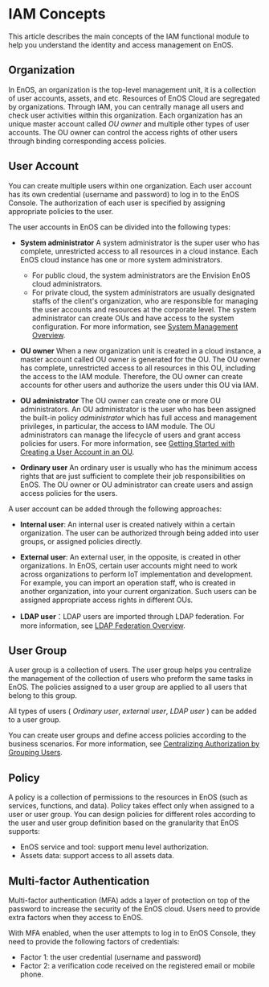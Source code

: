 # IAM Concepts

This article describes the main concepts of the IAM functional module to help you understand the identity and access management on EnOS.

## Organization

In EnOS, an organization is the top-level management unit, it is a collection of user accounts, assets, and etc. Resources of EnOS Cloud are segregated by organizations. Through IAM, you can centrally manage all users and check user activities within this organization. Each organization has an unique master account called _OU owner_ and multiple other types of user accounts. The OU owner can control the access rights of other users through binding corresponding access policies.

## User Account

 You can create multiple users within one organization. Each user account has its own credential (username and password) to log in to the   EnOS Console. The authorization of each user is specified by assigning appropriate policies to the user.

The user accounts in EnOS can be divided into the following types:

- **System administrator**
A system administrator is the super user who has complete, unrestricted access to all resources in a cloud instance. Each EnOS cloud instance has one or more system administrators.
  - For public cloud, the system administrators are the Envision EnOS cloud administrators.
  - For private cloud, the system administrators are usually designated staffs of the client's organization, who are responsible for managing the user accounts and resources at the corporate level.
The system administrator can create OUs and have access to the system configuration. For more information, see [System Management Overview](system/system_overview).

- **OU owner**
When a new organization unit is created in a cloud instance, a master account called OU owner is generated for the OU. The OU owner has complete, unrestricted access to all resources in this OU, including the access to the IAM module. Therefore, the OU owner can create accounts for other users and authorize the users under this OU via IAM.


- **OU administrator**
The OU owner can create one or more OU administrators. An OU administrator is the user who has been assigned the built-in policy _administrator_ which has full access and management privileges, in particular, the access to IAM module. The OU administrators can manage the lifecycle of users and grant access policies for users. For more information, see [Getting Started with Creating a User Account in an OU](iam_gettingstarted_adduser).


- **Ordinary user**
An ordinary user is usually who has the minimum access rights that are just sufficient to complete their job responsibilities on EnOS. The OU owner or OU administrator can create users and assign access policies for the users.

A user account can be added through the following approaches:

  + **Internal user**: An internal user is created natively within a certain organization. The user can be authorized through being added into user groups, or assigned policies directly.

  + **External user**: An external user, in the opposite, is created in other organizations. In EnOS, certain user accounts might need to work across organizations to perform IoT implementation and development. For example, you can import an operation staff, who is created in another organization, into your current organization. Such users can be assigned appropriate access rights in different OUs.

  + **LDAP user**：LDAP users are imported through LDAP federation. For more information, see [LDAP Federation Overview](ldap/ldap_overview).

## User Group

A user group is a collection of users. The user group helps you centralize the management of the collection of users who preform the same tasks in EnOS. The policies assigned to a user group are applied to all users that belong to this group.

All types of users ( _Ordinary user_, _external user_, _LDAP user_ ) can be added to a user group.

You can create user groups and define access policies according to the business scenarios. For more information, see [Centralizing Authorization by Grouping Users](best_practice).

## Policy

A policy is a collection of permissions to the resources in EnOS (such as services, functions, and data). Policy takes effect only when assigned to a user or user group. You can design policies for different roles according to the user and user group definition based on the granularity that EnOS supports:

- EnOS service and tool: support menu level authorization.
- Assets data: support access to all assets data.

## Multi-factor Authentication

 Multi-factor authentication (MFA) adds a layer of protection on top of the password to increase the security of the EnOS cloud. Users need to provide extra factors when they access to EnOS.

 With MFA enabled, when the user attempts to log in to EnOS Console, they need to provide the following factors of credentials:

- Factor 1: the user credential (username and password)
- Factor 2: a verification code received on the registered email or mobile phone.
